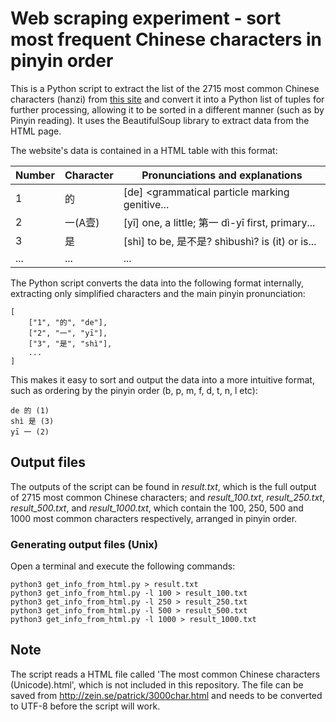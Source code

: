 # Web scraping experiment - sort most frequent Chinese characters in pinyin order

This is a Python script to extract the list of the 2715 most common Chinese characters (hanzi) from [this site](http://zein.se/patrick/3000char.html) and convert it into a Python list of tuples for further processing, allowing it to be sorted in a different manner (such as by Pinyin reading). It uses the BeautifulSoup library to extract data from the HTML page.

The website's data is contained in a HTML table with this format:

| Number | Character | Pronunciations and explanations |
| --- | --- | --- |
| 1 | 的 | [de] <grammatical particle marking genitive... |
| 2 | 一(A壹) | [yī] one, a little; 第一 dì-yī first, primary... |
| 3 | 是	 | [shì] to be, 是不是? shìbushì? is (it) or is... |
| ... | ... | ... |

The Python script converts the data into the following format internally, extracting only simplified characters and the main pinyin pronunciation:

```
[
    ["1", "的", "de"],
    ["2", "一", "yī"],
    ["3", "是", "shì"],
    ...
]
```

This makes it easy to sort and output the data into a more intuitive format, such as ordering by the pinyin order (b, p, m, f, d, t, n, l etc):

```
de 的 (1)
shì 是 (3)
yī 一 (2)
``` 

## Output files

The outputs of the script can be found in _result.txt_, which is the full output of 2715 most common Chinese characters; and _result_100.txt_, _result_250.txt_, _result_500.txt_, and _result_1000.txt_, which contain the 100, 250, 500 and 1000 most common characters respectively, arranged in pinyin order.

### Generating output files (Unix)

Open a terminal and execute the following commands:

```
python3 get_info_from_html.py > result.txt
python3 get_info_from_html.py -l 100 > result_100.txt
python3 get_info_from_html.py -l 250 > result_250.txt
python3 get_info_from_html.py -l 500 > result_500.txt
python3 get_info_from_html.py -l 1000 > result_1000.txt
```

## Note

The script reads a HTML file called 'The most common Chinese characters (Unicode).html', which is not included in this repository. The file can be saved from http://zein.se/patrick/3000char.html and needs to be converted to UTF-8 before the script will work.
